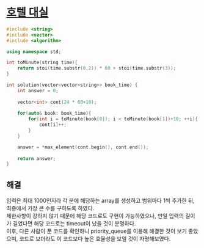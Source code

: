 # [호텔 대실](https://school.programmers.co.kr/learn/courses/30/lessons/155651)

```cpp
#include <string>
#include <vector>
#include <algorithm>

using namespace std;

int toMinute(string time){
    return stoi(time.substr(0,2)) * 60 + stoi(time.substr(3));
}

int solution(vector<vector<string>> book_time) {
    int answer = 0;
    
    vector<int> cont(24 * 60+10);
    
    for(auto& book: book_time){
        for(int i = toMinute(book[0]); i < toMinute(book[1])+10; ++i){
            cont[i]++;
        }
    }

    answer = *max_element(cont.begin(), cont.end());
    
    return answer;
}
```

## 해결

입력은 최대 1000인지라 각 분에 해당하는 array를 생성하고 범위마다 1씩 추가한 뒤, 최종에서 가장 큰 수를 구하도록 하였다.  
제한사항이 강하지 않기 때문에 해당 코드로도 구현이 가능하였으나, 만일 입력의 길이가 길었다면 해당 코드로는 timeout이 났을 것이 분명하다.  
이후, 다른 사람이 푼 코드를 확인하니 priority_queue를 이용해 해결한 것이 보기 좋았으며, 코드로 보더라도 이 코드보다 높은 효율성을 보일 것이 자명해보였다.  
